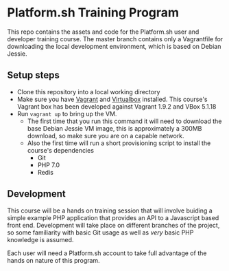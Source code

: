 # Platform.sh Training Program

This repo contains the assets and code for the Platform.sh user and developer training course.  The master branch contains only a Vagrantfile for downloading the local development environment, which is based on Debian Jessie.

## Setup steps
- Clone this repository into a local working directory
- Make sure you have [Vagrant](https://www.vagrantup.com/downloads.html) and [Virtualbox](https://www.virtualbox.org/wiki/Downloads) installed.  This course's Vagrant box has been developed against Vagrant 1.9.2 and VBox 5.1.18
- Run `vagrant up` to bring up the VM.  
    - The first time that you run this command it will need to download the base Debian Jessie VM image, this is approximately a 300MB download, so make sure you are on a capable network.
    - Also the first time will run a short provisioning script to install the course's dependencies
        - Git
        - PHP 7.0
        - Redis

## Development

This course will be a hands on training session that will involve buiding a simple example PHP application that provides an API to a Javascript based front end.  Development will take place on different branches of the project, so some familiarity with basic Git usage as well as _very_ basic PHP knowledge is assumed.

Each user will need a Platform.sh account to take full advantage of the hands on nature of this program.